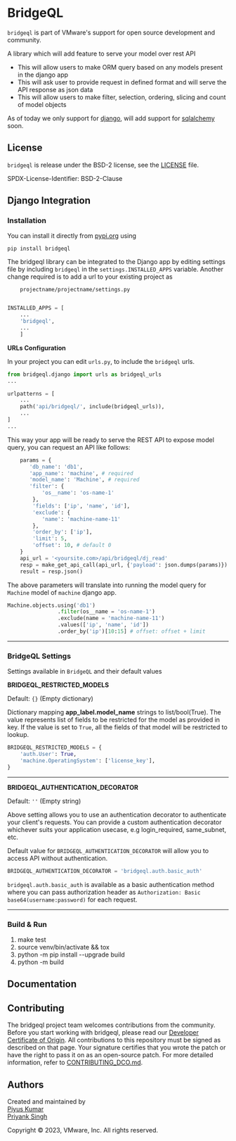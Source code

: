 # BridgeQL


`bridgeql` is part of VMware's support for open source development
and community.

A library which will add feature to serve your model over rest API
* This will allow users to make ORM query based on any models present in the django app
* This will ask user to provide request in defined format and will serve the API response as json data
* This will allow users to make filter, selection, ordering, slicing and count of model objects

As of today we only support for [django](https://www.djangoproject.com/), will add support for [sqlalchemy](https://www.sqlalchemy.org/) soon.


## License

`bridgeql` is release under the BSD-2 license, see the [LICENSE](LICENSE) file.

SPDX-License-Identifier: BSD-2-Clause

## Django Integration

### Installation

You can install it directly from [pypi.org](https://pypi.org/project/bridgeql/) using
```shell
pip install bridgeql
```

The bridgeql library can be integrated to the Django app by editing settings
file by including `bridgeql` in the `settings.INSTALLED_APPS` variable.
Another change required is to add a url to your existing project as

```
    projectname/projectname/settings.py
```

```python

INSTALLED_APPS = [
    ...
    'bridgeql',
    ...
    ]

```

**URLs Configuration**

In your project you can edit `urls.py`, to include the `bridgeql` urls.

```python
from bridgeql.django import urls as bridgeql_urls
...

urlpatterns = [
    ...
    path('api/bridgeql/', include(bridgeql_urls)),
    ...
]
...
```
This way your app will be ready to serve the REST API to expose model query, you can request an API like follows:
```python
    params = {
       'db_name': 'db1',
       'app_name': 'machine', # required
       'model_name': 'Machine', # required
       'filter': {
           'os__name': 'os-name-1'
        },
        'fields': ['ip', 'name', 'id'],
        'exclude': {
           'name': 'machine-name-11'
        },
        'order_by': ['ip'],
        'limit': 5,
        'offset': 10, # default 0
    }
    api_url = '<yoursite.com>/api/bridgeql/dj_read'
    resp = make_get_api_call(api_url, {'payload': json.dumps(params)})
    result = resp.json()
```

The above parameters will translate into running the model query for `Machine` model of `machine` django app.

```python
Machine.objects.using('db1')
                .filter(os__name = 'os-name-1')
                .exclude(name = 'machine-name-11')
                .values(['ip', 'name', 'id'])
                .order_by('ip')[10:15] # offset: offset + limit
```

____
### BridgeQL Settings

Settings available in `BridgeQL` and their default values

**BRIDGEQL_RESTRICTED_MODELS**

Default: `{}` (Empty dictionary)

Dictionary mapping **app_label.model_name** strings to list/bool(True). The value represents list of fields to be restricted for the model as provided in key. If the value is set to `True`, all the fields of that model will be restricted to lookup.

```python
BRIDGEQL_RESTRICTED_MODELS = {
    'auth.User': True,
    'machine.OperatingSystem': ['license_key'],
}
```
______

**BRIDGEQL_AUTHENTICATION_DECORATOR**

Default: `''` (Empty string)

Above setting allows you to use an authentication decorator to authenticate your client's requests.
You can provide a custom authentication decorator whichever suits your application usecase, e.g login_required, same_subnet, etc.

Default value for `BRIDGEQL_AUTHENTICATION_DECORATOR` will allow you to access API without authentication.

```python
BRIDGEQL_AUTHENTICATION_DECORATOR = 'bridgeql.auth.basic_auth'
```

`bridgeql.auth.basic_auth` is available as a basic authentication method where you can pass authorization header as `Authorization: Basic base64(username:password)` for each request.
____

### Build & Run

1. make test
2. source venv/bin/activate && tox
3. python -m pip install --upgrade build
4. python -m build

## Documentation

## Contributing

The bridgeql project team welcomes contributions from the community. Before you start working with bridgeql, please
read our [Developer Certificate of Origin](https://cla.vmware.com/dco). All contributions to this repository must be
signed as described on that page. Your signature certifies that you wrote the patch or have the right to pass it on
as an open-source patch. For more detailed information, refer to [CONTRIBUTING_DCO.md](CONTRIBUTING_DCO.md).


## Authors

Created and maintained by\
[Piyus Kumar](https://github.com/piyusgupta)\
[Priyank Singh](https://github.com/preyunk)

Copyright © 2023, VMware, Inc.  All rights reserved.

